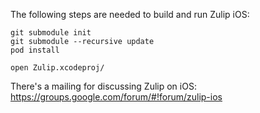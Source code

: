 The following steps are needed to build and run Zulip iOS:

```
git submodule init
git submodule --recursive update
pod install

open Zulip.xcodeproj/
```

There's a mailing for discussing Zulip on iOS: https://groups.google.com/forum/#!forum/zulip-ios
